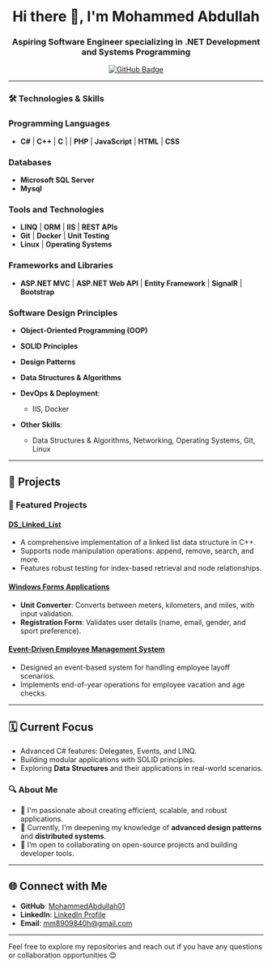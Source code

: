<h1 align="center">Hi there 👋, I'm Mohammed Abdullah</h1>
<h3 align="center">Aspiring Software Engineer specializing in .NET Development and Systems Programming</h3>

<p align="center">
  <a href="https://github.com/MohammedAbdullah01">
    <img src="https://img.shields.io/github/followers/MohammedAbdullah01?label=Followers&style=social" alt="GitHub Badge">
  </a>
</p>

---

### 🛠️ Technologies & Skills

### Programming Languages
- **C#** | **C++** | **C** | | **PHP** | **JavaScript** | **HTML** | **CSS**

### Databases
- **Microsoft SQL Server**
- **Mysql**

### Tools and Technologies
- **LINQ** | **ORM** | **IIS** | **REST APIs**
- **Git** | **Docker** | **Unit Testing** 
- **Linux** | **Operating Systems** 

### Frameworks and Libraries
- **ASP.NET MVC** | **ASP.NET Web API** | **Entity Framework** | **SignalR** | **Bootstrap**

### Software Design Principles  
- **Object-Oriented Programming (OOP)**
- **SOLID Principles**
- **Design Patterns**
- **Data Structures & Algorithms**

- **DevOps & Deployment**:  
  - IIS, Docker

- **Other Skills**:  
  - Data Structures & Algorithms, Networking, Operating Systems, Git, Linux

---

## 📂 Projects

### 🌟 Featured Projects

#### [DS_Linked_List](https://github.com/MohammedAbdullah01/DS_Linked_List)
- A comprehensive implementation of a linked list data structure in C++.
- Supports node manipulation operations: append, remove, search, and more.
- Features robust testing for index-based retrieval and node relationships.

#### [Windows Forms Applications](https://github.com/MohammedAbdullah01)
- **Unit Converter**: Converts between meters, kilometers, and miles, with input validation.
- **Registration Form**: Validates user details (name, email, gender, and sport preference).

#### [Event-Driven Employee Management System](https://github.com/MohammedAbdullah01)
- Designed an event-based system for handling employee layoff scenarios.
- Implements end-of-year operations for employee vacation and age checks.

---

## 🗓️ Current Focus
- Advanced C# features: Delegates, Events, and LINQ.
- Building modular applications with SOLID principles.
- Exploring **Data Structures** and their applications in real-world scenarios.

### 🔍 About Me

- 💼 I'm passionate about creating efficient, scalable, and robust applications.
- 🌱 Currently, I'm deepening my knowledge of **advanced design patterns** and **distributed systems**.
- 🤝 I’m open to collaborating on open-source projects and building developer tools.

---

## 🌐 Connect with Me
- **GitHub**: [MohammedAbdullah01](https://github.com/MohammedAbdullah01)
- **LinkedIn**: [LinkedIn Profile](https://www.linkedin.com/in/mohammed-abdullah-9301ba1a8/)
- **Email**: mm8909840h@gmail.com

---

Feel free to explore my repositories and reach out if you have any questions or collaboration opportunities 😊
